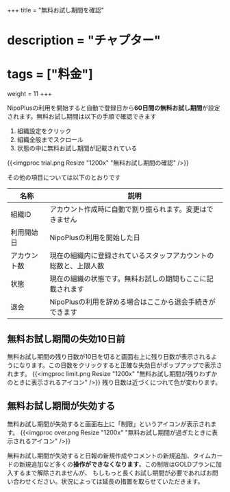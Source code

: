 +++
title = "無料お試し期間を確認"
# description = "チャプター"
# tags = ["料金"]
weight = 11
+++

NipoPlusの利用を開始すると自動で登録日から**60日間の無料お試し期間**が設定されます。無料お試し期間は以下の手順で確認できます

1. 組織設定をクリック
1. 組織全般までスクロール
1. 状態の中に無料お試し期間が記載されている

{{<imgproc trial.png Resize "1200x" "無料お試し期間の確認" />}}

その他の項目については以下のとおりです

|名称|説明|
|---|---|
|組織ID|アカウント作成時に自動で割り振られます。変更はできません|
|利用開始日|NipoPlusの利用を開始した日|
|アカウント数|現在の組織内に登録されているスタッフアカウントの総数と、上限人数|
|状態|現在の組織の状態です。無料お試しの期間もここに記載されます|
|退会|NipoPlusの利用を辞める場合はここから退会手続きができます|

## 無料お試し期間の失効10日前

無料お試し期間の残り日数が10日を切ると画面右上に残り日数が表示されるようになります。この日数をクリックすると正確な失効日がポップアップで表示されます。
{{<imgproc limit.png Resize "1200x" "無料お試し期間が残りわずかのときに表示されるアイコン" />}}
残り日数は近づくにつれて色が変わります。

## 無料お試し期間が失効する

無料お試し期間が失効すると画面右上に「制限」というアイコンが表示されます。
{{<imgproc over.png Resize "1200x" "無料お試し期間が過ぎたときに表示されるアイコン" />}}

無料お試し期間が失効すると日報の新規作成やコメントの新規追加、タイムカードの新規追加など多くの**操作ができなくなります**。この制限はGOLDプランに加入するまで解除されませんが、
もしもっと長くお試し期間が必要であればお問い合わせください。状況によっては延長の措置を取らせていただきます。
